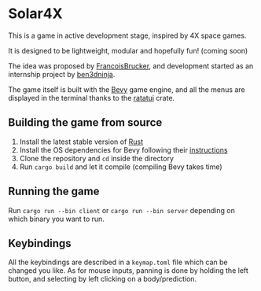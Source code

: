 # Solar4X

This is a game in active development stage, inspired by 4X space games.

It is designed to be lightweight, modular and hopefully fun! (coming soon)

The idea was proposed by [FrancoisBrucker](https://github.com/FrancoisBrucker), and development started as an internship project by [ben3dninja](https://github.com/ben3dninja).

The game itself is built with the [Bevy](https://bevyengine.org) game engine, and all the menus are displayed in the terminal thanks to the [ratatui](https://ratatui.rs/) crate.

## Building the game from source
1. Install the latest stable version of [Rust](https://www.rust-lang.org/)
2. Install the OS dependencies for Bevy following their [instructions](https://bevyengine.org/learn/quick-start/getting-started/setup/#installing-os-dependencies)
3. Clone the repository and `cd` inside the directory
4. Run `cargo build` and let it compile (compiling Bevy takes time)

## Running the game
Run `cargo run --bin client` or `cargo run --bin server` depending on which binary you want to run.

## Keybindings
All the keybindings are described in a `keymap.toml` file which can be changed you like.
As for mouse inputs, panning is done by holding the left button, and selecting by left clicking on a body/prediction.
